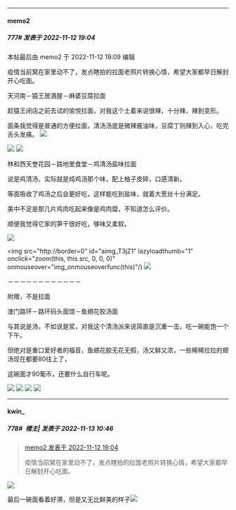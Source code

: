 

*****

####  memo2  
##### 777#       发表于 2022-11-12 19:04

 本帖最后由 memo2 于 2022-11-12 19:09 编辑 

疫情当前窝在家里动不了，发点瞎拍的拉面老照片转换心情，希望大家都早日解封开心吃面。

天河南－猿王居酒屋－麻婆豆腐拉面

趁猿王闭店之前去试的愉悦拉面，对我这个土着来说很辣，十分辣，辣到变形。

面条我觉得是普通的方便拉面，清汤汤底是微辣酱油味，豆腐丁则辣到入心，吃完舌头发痛。
<img src="https://p.sda1.dev/8/51c01f79a4870870cef24a4b16931673/b902db9ea1c349e955ca252a4c37a5c.jpg" referrerpolicy="no-referrer">

<img src="https://static01.imgkr.com/temp/0cb6fb8a28a041cbb5271af91ae40a4e.jpg" referrerpolicy="no-referrer">
<img src="https://static01.imgkr.com/temp/0cb6fb8a28a041cbb5271af91ae40a4e.jpg" referrerpolicy="no-referrer">

林和西天誉花园－路地里食堂－鸡清汤盐味拉面

说是鸡清汤，实际就是炖鸡汤那个味，配上柚子皮碎，口感清新。

等面吸收了鸡汤之后会更好吃，这样能吃到盐味，就着大葱丝十分满足。

美中不足是那几片鸡肉吃起来像是鸡肉糜，不知道怎么评价。

顺便我觉得它家的笋干很好吃，够味又柔软。

<img src="https://p.sda1.dev/8/18fb8311620f1f80794ce77c4ac19282/c701ce46ff6b00566c4fbd2c43d9931.jpg" referrerpolicy="no-referrer">

<img src="http://border=0" id="aimg_T3jZ1" lazyloadthumb="1" onclick="zoom(this, this.src, 0, 0, 0)" onmouseover="img_onmouseoverfunc(this)"/)
<img src="https://static01.imgkr.com/temp/ebd8eeafbe65457fbcc95da277df9171.jpg" referrerpolicy="no-referrer">

－－－－－－－－－－－－

附赠，不是拉面

澳门路环－路环码头面馆－鱼翅花胶汤面

与其说是汤，不如说是浆，对我这个清汤派来说简直是沉重一击，吃一碗能饱一个下午。

但绝对是重口爱好者的福音，鱼翅花胶无花无假，汤又鲜又浓，一些稀稀拉拉的翅汤现在都要80往上了，

这碗面才90葡币，还要什么自行车呢。

<img src="https://p.sda1.dev/8/fa980a3e2cfa10a848827bcc28ef8fc2/7dbfca14e84a73b27da5e749f2cf78c.jpg" referrerpolicy="no-referrer">
<img src="https://static01.imgkr.com/temp/152c922dfd6541f0aa798b8ba37124c3.jpg" referrerpolicy="no-referrer">
<img src="https://static01.imgkr.com/temp/152c922dfd6541f0aa798b8ba37124c3.jpg" referrerpolicy="no-referrer">
<img src="https://static01.imgkr.com/temp/152c922dfd6541f0aa798b8ba37124c3.jpg" referrerpolicy="no-referrer">



*****

####  kwin_  
##### 778#         楼主| 发表于 2022-11-13 10:46

<blockquote><a href="httphttps://bbs.saraba1st.com/2b/forum.php?mod=redirect&amp;goto=findpost&amp;pid=58402590&amp;ptid=1971370" target="_blank">memo2 发表于 2022-11-12 19:04</a>

疫情当前窝在家里动不了，发点瞎拍的拉面老照片转换心情，希望大家都早日解封开心吃面。</blockquote>
<img src="https://static.saraba1st.com/image/smiley/face2017/057.png" referrerpolicy="no-referrer">

最后一碗面看着好滞，但是又无比鲜美的样子<img src="https://static.saraba1st.com/image/smiley/face2017/161.png" referrerpolicy="no-referrer">

